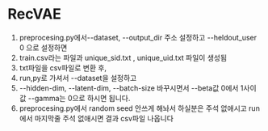 # RecVAE
1.  preprocesing.py에서--dataset, --output_dir 주소 설정하고 --heldout_user 0 으로 설정하면
2. train.csv라는 파일과 unique_sid.txt , unique_uid.txt 파일이 생성됨
3. txt파일을 csv파일로 변환 후,
4. run,py로 가셔서 --dataset을 설정하고
5. --hidden-dim, --latent-dim, --batch-size 바꾸시면서 --beta값 0에서 1사이값 --gamma는 0으로 하시면 됩니다. 
6. preprocesing.py에서 random seed 안쓰게 해놔서 하실분은 주석 없애시고 run에서 마지막줄 주석 없애시면 결과 csv파일 나옵니다
